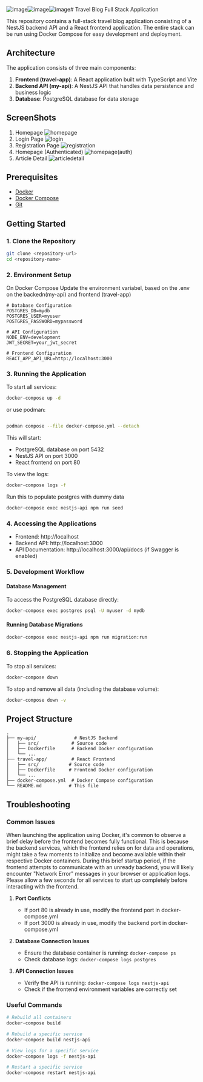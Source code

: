 ![image](https://github.com/user-attachments/assets/9edbd080-fcdb-4ecf-a02e-919def92db61)![image](https://github.com/user-attachments/assets/1f89ce6b-4631-4432-b726-062010bedfb3)![image](https://github.com/user-attachments/assets/bdf7809a-39d2-41dc-aa24-8c3055ef6615)# Travel Blog Full Stack Application

This repository contains a full-stack travel blog application consisting of a NestJS backend API and a React frontend application. The entire stack can be run using Docker Compose for easy development and deployment.

## Architecture

The application consists of three main components:

1. **Frontend (travel-app)**: A React application built with TypeScript and Vite
2. **Backend API (my-api)**: A NestJS API that handles data persistence and business logic
3. **Database**: PostgreSQL database for data storage

## ScreenShots

1. Homepage
   ![homepage](https://github.com/user-attachments/assets/64f1ae1e-d201-4b47-9b81-8ad959c361d3)
3. Login Page
   ![login](https://github.com/user-attachments/assets/722a7822-649c-4539-bfe3-dcdc45e7b8e1)
5. Registration Page
   ![registration](https://github.com/user-attachments/assets/6be21328-078c-4212-b0d4-447d5d7cbcfc)
6. Homepage (Authenticated)
   ![homepage(auth)](https://github.com/user-attachments/assets/98fab216-04ff-42f0-896b-e803654dc037)
7. Article Detail
   ![articledetail](https://github.com/user-attachments/assets/e08807c4-0b23-4979-93f9-3b63469f8245)


## Prerequisites

- [Docker](https://docs.docker.com/get-docker/)
- [Docker Compose](https://docs.docker.com/compose/install/)
- [Git](https://git-scm.com/downloads)

## Getting Started

### 1. Clone the Repository

```bash
git clone <repository-url>
cd <repository-name>
```

### 2. Environment Setup

On Docker Compose Update the environment variabel, based on the .env on the backedn(my-api) and frontend (travel-app)

```env
# Database Configuration
POSTGRES_DB=mydb
POSTGRES_USER=myuser
POSTGRES_PASSWORD=mypassword

# API Configuration
NODE_ENV=development
JWT_SECRET=your_jwt_secret

# Frontend Configuration
REACT_APP_API_URL=http://localhost:3000
```

### 3. Running the Application

To start all services:

```bash
docker-compose up -d
```

or use podman:

```bash

podman compose --file docker-compose.yml --detach
```

This will start:

- PostgreSQL database on port 5432
- NestJS API on port 3000
- React frontend on port 80

To view the logs:

```bash
docker-compose logs -f
```

Run this to populate postgres with dummy data

```bash
docker-compose exec nestjs-api npm run seed
```

### 4. Accessing the Applications

- Frontend: http://localhost
- Backend API: http://localhost:3000
- API Documentation: http://localhost:3000/api/docs (if Swagger is enabled)

### 5. Development Workflow

#### Database Management

To access the PostgreSQL database directly:

```bash
docker-compose exec postgres psql -U myuser -d mydb
```

#### Running Database Migrations

```bash
docker-compose exec nestjs-api npm run migration:run
```

### 6. Stopping the Application

To stop all services:

```bash
docker-compose down
```

To stop and remove all data (including the database volume):

```bash
docker-compose down -v
```

## Project Structure

```
.
├── my-api/              # NestJS Backend
│   ├── src/            # Source code
│   ├── Dockerfile      # Backend Docker configuration
│   └── ...
├── travel-app/         # React Frontend
│   ├── src/           # Source code
│   ├── Dockerfile     # Frontend Docker configuration
│   └── ...
├── docker-compose.yml  # Docker Compose configuration
└── README.md          # This file
```

## Troubleshooting

### Common Issues

When launching the application using Docker, it's common to observe a brief delay before the frontend becomes fully functional. This is because the backend services, which the frontend relies on for data and operations, might take a few moments to initialize and become available within their respective Docker containers. During this brief startup period, if the frontend attempts to communicate with an unready backend, you will likely encounter "Network Error" messages in your browser or application logs. Please allow a few seconds for all services to start up completely before interacting with the frontend.

1. **Port Conflicts**

   - If port 80 is already in use, modify the frontend port in docker-compose.yml
   - If port 3000 is already in use, modify the backend port in docker-compose.yml

2. **Database Connection Issues**

   - Ensure the database container is running: `docker-compose ps`
   - Check database logs: `docker-compose logs postgres`

3. **API Connection Issues**
   - Verify the API is running: `docker-compose logs nestjs-api`
   - Check if the frontend environment variables are correctly set

### Useful Commands

```bash
# Rebuild all containers
docker-compose build

# Rebuild a specific service
docker-compose build nestjs-api

# View logs for a specific service
docker-compose logs -f nestjs-api

# Restart a specific service
docker-compose restart nestjs-api
```
